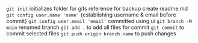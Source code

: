 `git init` initializes folder for gits reference for backup
create readme.md
`git config user.name 'name'` {establishing username & email before commit}
`git config user.email 'email'`
committed using ui
`git branch -M main` renamed branch
`git add .` to add all files for commit
`git commit` to commit selected files
`git push origin branch.name` to push changes
